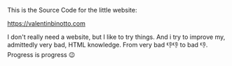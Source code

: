This is the Source Code for the little website:

https://valentinbinotto.com

I don't really need a website, but I like to try things. And i try to improve my, admittedly very bad, HTML knowledge. From very bad 👎👎 to bad 👎. Progress is progress 😉
